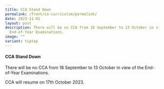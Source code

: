 ```yaml
---
title: CCA Stand Down
permalink: /front/co-curriculum/permalink/
date: 2023-11-01
layout: post
description: There will be no CCA from 18 September to 13 October in view of the
  End-of-Year Examinations.
image: ""
variant: tiptap
---
```

#### CCA Stand Down
There will be no CCA from 18 September to 13 October in view of the End-of-Year Examinations.

CCA will resume on 17th October 2023.